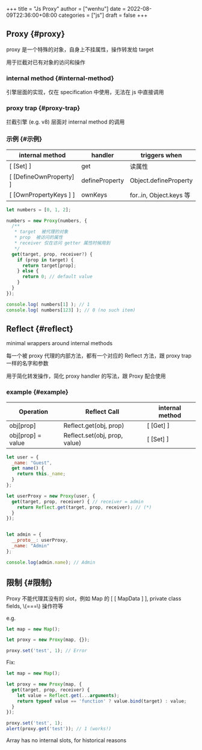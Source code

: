 +++
title = "Js Proxy"
author = ["wenhu"]
date = 2022-08-09T22:36:00+08:00
categories = ["js"]
draft = false
+++

## Proxy {#proxy}

proxy 是一个特殊的对象，自身上不挂属性，操作转发给 target

用于拦截对已有对象的访问和操作


### internal method {#internal-method}

引擎层面的实现，仅在 specification 中使用，无法在 js 中直接调用


### proxy trap {#proxy-trap}

拦截引擎 (e.g. v8) 层面对 internal method 的调用


### 示例 {#示例}

| internal method         | handler        | triggers when          |
|-------------------------|----------------|------------------------|
| [ [Set] ]               | get            | 读属性                 |
| [ [DefineOwnProperty] ] | defineProperty | Object.defineProperty  |
| [ [OwnPropertyKeys ] ]  | ownKeys        | for..in, Object.keys 等 |

```js
let numbers = [0, 1, 2];

numbers = new Proxy(numbers, {
  /**
   * target  被代理的对象
   * prop  被访问的属性
   * receiver 仅在访问 getter 属性时候用到
   */
  get(target, prop, receiver?) {
    if (prop in target) {
      return target[prop];
    } else {
      return 0; // default value
    }
  }
});

console.log( numbers[1] ); // 1
console.log( numbers[123] ); // 0 (no such item)

```


## Reflect {#reflect}

minimal wrappers around internal methods

每一个被 proxy 代理的内部方法，都有一个对应的 Reflect 方法，跟 proxy trap 一样的名字和参数

用于简化转发操作，简化 proxy handler 的写法，跟 Proxy 配合使用


### example {#example}

| Operation         | Reflect Call                  | internal method |
|-------------------|-------------------------------|-----------------|
| obj[prop]         | Reflect.get(obj, prop)        | [ [Get] ]       |
| obj[prop] = value | Reflect.set(obj, prop, value) | [ [Set] ]       |

```js
let user = {
  _name: "Guest",
  get name() {
    return this._name;
  }
};

let userProxy = new Proxy(user, {
  get(target, prop, receiver) { // receiver = admin
    return Reflect.get(target, prop, receiver); // (*)
  }
});


let admin = {
  __proto__: userProxy,
  _name: "Admin"
};

console.log(admin.name); // Admin
```


## 限制 {#限制}

Proxy 不能代理其没有的 slot，例如 Map 的 [ [ MapData ] ], private class fields, \\(===\\) 操作符等

e.g.

```js
let map = new Map();

let proxy = new Proxy(map, {});

proxy.set('test', 1); // Error
```

Fix:

```js
let map = new Map();

let proxy = new Proxy(map, {
  get(target, prop, receiver) {
    let value = Reflect.get(...arguments);
    return typeof value == 'function' ? value.bind(target) : value;
  }
});

proxy.set('test', 1);
alert(proxy.get('test')); // 1 (works!)

```

Array has no internal slots, for historical reasons
